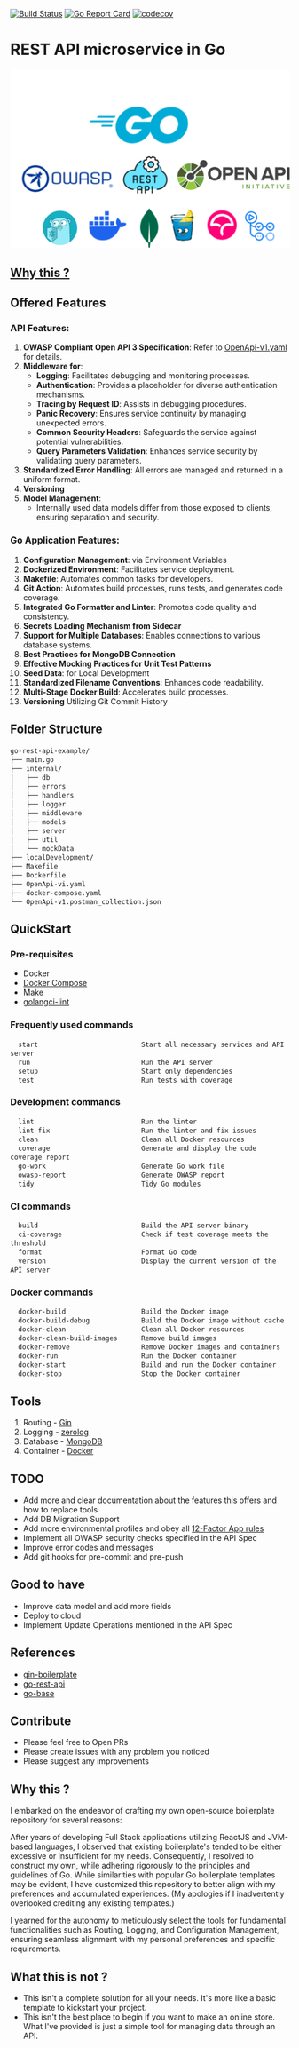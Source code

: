 [![Build Status](https://github.com/rameshsunkara/go-rest-api-example/actions/workflows/cibuild.yml/badge.svg)](https://github.com/rameshsunkara/go-rest-api-example/actions/workflows/cibuild.yml?query=+branch%3Amain)
[![Go Report Card](https://goreportcard.com/badge/github.com/rameshsunkara/go-rest-api-example)](https://goreportcard.com/report/github.com/rameshsunkara/go-rest-api-example)
[![codecov](https://codecov.io/gh/rameshsunkara/go-rest-api-example/branch/main/graph/badge.svg)](https://app.codecov.io/gh/rameshsunkara/go-rest-api-example)


# REST API microservice in Go

![Go%20REST%20Api](./go-rest-api.svg)

## [Why this ?](#why-this--1)

## Offered Features

### API Features:
1. **OWASP Compliant Open API 3 Specification**: Refer to [OpenApi-v1.yaml](./OpenApi-v1.yaml) for details.
2. **Middleware for**:
   - **Logging**: Facilitates debugging and monitoring processes.
   - **Authentication**: Provides a placeholder for diverse authentication mechanisms.
   - **Tracing by Request ID**: Assists in debugging procedures.
   - **Panic Recovery**: Ensures service continuity by managing unexpected errors.
   - **Common Security Headers**: Safeguards the service against potential vulnerabilities.
   - **Query Parameters Validation**: Enhances service security by validating query parameters.
3. **Standardized Error Handling**: All errors are managed and returned in a uniform format.
4. **Versioning**
5. **Model Management**:
   - Internally used data models differ from those exposed to clients, ensuring separation and security.

### Go Application Features:
1. **Configuration Management**: via Environment Variables
2. **Dockerized Environment**: Facilitates service deployment.
3. **Makefile**: Automates common tasks for developers.
4. **Git Action**: Automates build processes, runs tests, and generates code coverage.
5. **Integrated Go Formatter and Linter**: Promotes code quality and consistency.
6. **Secrets Loading Mechanism from Sidecar**
7. **Support for Multiple Databases**: Enables connections to various database systems.
8. **Best Practices for MongoDB Connection**
9. **Effective Mocking Practices for Unit Test Patterns**
10. **Seed Data**: for Local Development
11. **Standardized Filename Conventions**: Enhances code readability.
12. **Multi-Stage Docker Build**: Accelerates build processes.
13. **Versioning** Utilizing Git Commit History

## Folder Structure

```
go-rest-api-example/
├── main.go
├── internal/
│   ├── db
│   ├── errors
│   ├── handlers
│   ├── logger
│   ├── middleware
│   ├── models
│   ├── server
│   ├── util
│   └── mockData
├── localDevelopment/
├── Makefile
├── Dockerfile
├── OpenApi-vi.yaml
├── docker-compose.yaml
└── OpenApi-v1.postman_collection.json
```

## QuickStart

### Pre-requisites

- Docker
- [Docker Compose](https://docs.docker.com/compose/install/)
- Make
- [golangci-lint](https://golangci-lint.run/welcome/install/#local-installation)

### Frequently used commands
      start                          Start all necessary services and API server
      run                            Run the API server
      setup                          Start only dependencies
      test                           Run tests with coverage

### Development commands
      lint                           Run the linter
      lint-fix                       Run the linter and fix issues
      clean                          Clean all Docker resources
      coverage                       Generate and display the code coverage report
      go-work                        Generate Go work file
      owasp-report                   Generate OWASP report
      tidy                           Tidy Go modules

### CI commands
      build                          Build the API server binary
      ci-coverage                    Check if test coverage meets the threshold
      format                         Format Go code
      version                        Display the current version of the API server

### Docker commands
      docker-build                   Build the Docker image
      docker-build-debug             Build the Docker image without cache
      docker-clean                   Clean all Docker resources
      docker-clean-build-images      Remove build images
      docker-remove                  Remove Docker images and containers
      docker-run                     Run the Docker container
      docker-start                   Build and run the Docker container
      docker-stop                    Stop the Docker container

## Tools

1. Routing - [Gin](https://github.com/gin-gonic/gin)
2. Logging - [zerolog](https://github.com/rs/zerolog)
3. Database - [MongoDB](https://www.mongodb.com/)
4. Container - [Docker](https://www.docker.com/)

## TODO

-  Add more and clear documentation about the features this offers and how to replace tools
-  Add DB Migration Support
-  Add more environmental profiles and obey all [12-Factor App rules](https://12factor.net/ru/)
-  Implement all OWASP security checks specified in the API Spec
-  Improve error codes and messages
-  Add git hooks for pre-commit and pre-push

## Good to have

-  Improve data model and add more fields
-  Deploy to cloud
-  Implement Update Operations mentioned in the API Spec

## References

- [gin-boilerplate](https://github.com/Massad/gin-boilerplate)
- [go-rest-api](https://github.com/qiangxue/go-rest-api)
- [go-base](https://github.com/dhax/go-base)

## Contribute

- Please feel free to Open PRs
- Please create issues with any problem you noticed
- Please suggest any improvements

## Why this ?


I embarked on the endeavor of crafting my own open-source boilerplate repository for several reasons:

After years of developing Full Stack applications utilizing ReactJS and JVM-based languages, I observed that existing boilerplate's tended to be either excessive or insufficient for my needs. Consequently, I resolved to construct my own, while adhering rigorously to the principles and guidelines of Go. While similarities with popular Go boilerplate templates may be evident, I have customized this repository to better align with my preferences and accumulated experiences. (My apologies if I inadvertently overlooked crediting any existing templates.)

I yearned for the autonomy to meticulously select the tools for fundamental functionalities such as Routing, Logging, and Configuration Management, ensuring seamless alignment with my personal preferences and specific requirements.

## What this is not ?

- This isn't a complete solution for all your needs. It's more like a basic template to kickstart your project.
- This isn't the best place to begin if you want to make an online store. What I've provided is just a simple tool for managing data through an API.
